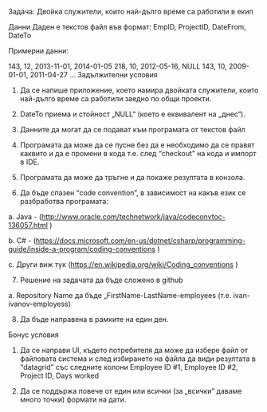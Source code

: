 Задача:
Двойка служители, които най-дълго време са работили в екип

Данни
Даден е текстов файл във формат:
EmpID, ProjectID, DateFrom, DateTo

Примерни данни:

143, 12, 2013-11-01, 2014-01-05
218, 10, 2012-05-16, NULL
143, 10, 2009-01-01, 2011-04-27
...
Задължителни условия
1) Да се напише приложение, което намира двойката служители, които най-дълго време са работили заедно по общи проекти.

2) DateTo приема и стойност „NULL“ (което е еквивалент на „днес“).

3) Данните да могат да се подават към програмата от текстов файл

4) Програмата да може да се пусне без да е необходимо да се правят каквито и да е промени в кода т.е. след “checkout” на кода и импорт в IDE.

5) Програмата да може да тръгне и да покаже резултата в конзола.

6) Да бъде спазен “code convention”, в зависимост на какъв език се разбработва програмата:

a. Java - (http://www.oracle.com/technetwork/java/codeconvtoc-136057.html )

b. C# - (https://docs.microsoft.com/en-us/dotnet/csharp/programming-guide/inside-a-program/coding-conventions )

c. Други виж тук (https://en.wikipedia.org/wiki/Coding_conventions )

7) Решение на задачата да бъде сложено в github

a. Repository Name да бъде „FirstName-LastName-employees (т.е. ivan-ivanov-employess)

8) Да бъде направена в рамките на един ден.

Бонус условия
1) Да се направи UI, където потребителя да може да избере файл от файловата система и след избирането на файла да види резултата в “datagrid” със следните колони Employee ID #1, Employee ID #2, Project ID, Days worked

2) Да се поддържа повече от един или всички (за „всички“ даваме много точки) формати на дати.
